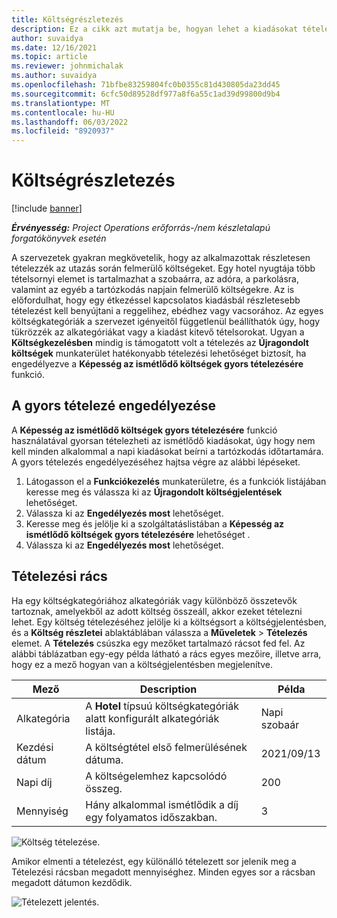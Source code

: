 ```yaml
---
title: Költségrészletezés
description: Ez a cikk azt mutatja be, hogyan lehet a kiadásokat tételezni használni az újragondolt Költség munkaterület használatával.
author: suvaidya
ms.date: 12/16/2021
ms.topic: article
ms.reviewer: johnmichalak
ms.author: suvaidya
ms.openlocfilehash: 71bfbe83259804fc0b0355c81d430805da23dd45
ms.sourcegitcommit: 6cfc50d89528df977a8f6a55c1ad39d99800d9b4
ms.translationtype: MT
ms.contentlocale: hu-HU
ms.lasthandoff: 06/03/2022
ms.locfileid: "8920937"
---
```

# <a name="expense-itemization"></a>Költségrészletezés

[!include [banner](../includes/banner.md)]

_**Érvényesség:** Project Operations erőforrás-/nem készletalapú forgatókönyvek esetén_

A szervezetek gyakran megkövetelik, hogy az alkalmazottak részletesen tételezzék az utazás során felmerülő költségeket. Egy hotel nyugtája több tételsornyi elemet is tartalmazhat a szobaárra, az adóra, a parkolásra, valamint az egyéb a tartózkodás napjain felmerülő költségekre. Az is előfordulhat, hogy egy étkezéssel kapcsolatos kiadásbál részletesebb tételezést kell benyújtani a reggelihez, ebédhez vagy vacsorához. Az egyes költségkategóriák a szervezet igényeitől függetlenül beállíthatók úgy, hogy tükrözzék az alkategóriákat vagy a kiadást kitevő tételsorokat. Ugyan a **Költségkezelésben** mindig is támogatott volt a tételezés az **Újragondolt költségek** munkaterület hatékonyabb tételezési lehetőséget biztosít, ha engedélyezve a **Képesség az ismétlődő költségek gyors tételezésére** funkció.  

## <a name="enable-quick-itemization"></a>A gyors tételezé engedélyezése 

A **Képesség az ismétlődő költségek gyors tételezésére** funkció használatával gyorsan tételezheti az ismétlődő kiadásokat, úgy hogy nem kell minden alkalommal a napi kiadásokat beírni a tartózkodás időtartamára. A gyors tételezés engedélyezéséhez hajtsa végre az alábbi lépéseket.

1. Látogasson el a **Funkciókezelés** munkaterületre, és a funkciók listájában keresse meg és válassza ki az **Újragondolt költségjelentések** lehetőséget. 
2. Válassza ki az **Engedélyezés most** lehetőséget. 
3. Keresse meg és jelölje ki a szolgáltatáslistában a **Képesség az ismétlődő költségek gyors tételezésére** lehetőséget .
4. Válassza ki az **Engedélyezés most** lehetőséget. 

## <a name="itemization-grid"></a>Tételezési rács 

Ha egy költségkategóriához alkategóriák vagy különböző összetevők tartoznak, amelyekből az adott költség összeáll, akkor ezeket tételezni lehet. Egy költség tételezéséhez jelölje ki a költségsort a költségjelentésben, és a **Költség részletei** ablaktáblában válassza a **Műveletek** > **Tételezés** elemet. A **Tételezés** csúszka egy mezőket tartalmazó rácsot fed fel. Az alábbi táblázatban egy-egy példa látható a rács egyes mezőire, illetve arra, hogy ez a mező hogyan van a költségjelentésben megjelenítve. 

|     Mező          |     Description                                                                                  |     Példa              |
|--------------------|--------------------------------------------------------------------------------------------------|--------------------------|
|     Alkategória    |     A **Hotel** típsuú költségkategóriák alatt konfigurált alkategóriák listája.             |     Napi szobaár      |
|     Kezdési dátum     |     A költségtétel első felmerülésének dátuma.                                           |     2021/09/13           |
|     Napi díj     |     A költségelemhez kapcsolódó összeg.                                                    |     200                  |
|     Mennyiség       |     Hány alkalommal ismétlődik a díj egy folyamatos időszakban.                       |     3                    |

![Költség tételezése.](media/Itemization%20screen%201.png)

Amikor elmenti a tételezést, egy különálló tételezett sor jelenik meg a Tételezési rácsban megadott mennyiséghez. Minden egyes sor a rácsban megadott dátumon kezdődik.

![Tételezett jelentés.](media/Itemization%20screen%202.png)

